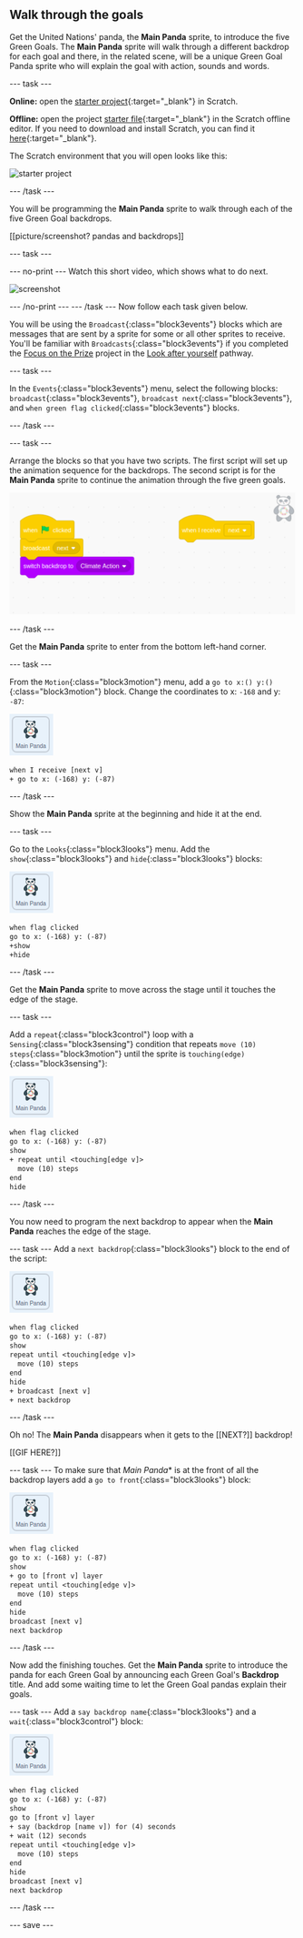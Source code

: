 ## Walk through the goals

Get the United Nations' panda, the **Main Panda** sprite, to introduce the five Green Goals. The **Main Panda** sprite will walk through a different backdrop for each goal and there, in the related scene, will be a unique Green Goal Panda sprite who will explain the goal with action, sounds and words.

--- task ---

**Online:** open the [starter project](http://rpf.io/p/en/projectName-on){:target="_blank"} in Scratch.

**Offline:** open the project [starter file](http://rpf.io/p/en/projectName-get){:target="_blank"} in the Scratch offline editor. If you need to download and install Scratch, you can find it [here](https://scratch.mit.edu/download){:target="_blank"}.

The Scratch environment that you will open looks like this:

![starter project](images/starter_project.png)

--- /task ---

You will be programming the **Main Panda** sprite to walk through each of the five Green Goal backdrops.

[[picture/screenshot? pandas and backdrops]]

--- task ---

--- no-print ---
Watch this short video, which shows what to do next.

![screenshot](images/NOTNAMEDYET.gif)

--- /no-print ---
--- /task ---
Now follow each task given below.

You will be using the `Broadcast`{:class="block3events"} blocks which are messages that are sent by a sprite for some or all other sprites to receive. You'll be familiar with `Broadcasts`{:class="block3events"} if you completed the [Focus on the Prize](https://learning-admin.raspberrypi.org/en/projects/focus-on-the-prize) project in the [Look after yourself](https://projects.raspberrypi.org/en/pathways/look-after-yourself) pathway.

--- task ---

In the `Events`{:class="block3events"} menu, select the following blocks: `broadcast`{:class="block3events"}, `broadcast next`{:class="block3events"}, and `when green flag clicked`{:class="block3events"} blocks.

--- /task ---

--- task ---

Arrange the blocks so that you have two scripts. The first script will set up the animation sequence for the backdrops. The second script is for the **Main Panda** sprite to continue the animation through the five green goals.

![screenshot of the two scripts side by side](images/broadcast-scripts.png)

--- /task ---

Get the **Main Panda** sprite to enter from the bottom left-hand corner.

--- task ---

From the `Motion`{:class="block3motion"} menu, add a `go to x:() y:()`{:class="block3motion"} block. Change the coordinates to x: `-168` and y: `-87`:

![image of the main Panda sprite](images/mainpanda-sprite.png)

```blocks3
when I receive [next v]
+ go to x: (-168) y: (-87)
```

--- /task ---

Show the **Main Panda** sprite at the beginning and hide it at the end.

--- task ---

Go to the `Looks`{:class="block3looks"} menu. Add the `show`{:class="block3looks"} and `hide`{:class="block3looks"} blocks:

![image of the main Panda sprite](images/mainpanda-sprite.png)

```blocks3
when flag clicked
go to x: (-168) y: (-87)
+show
+hide
```

--- /task ---

Get the **Main Panda** sprite to move across the stage until it touches the edge of the stage.

--- task ---

Add a `repeat`{:class="block3control"} loop with a `Sensing`{:class="block3sensing"} condition that repeats `move (10) steps`{:class="block3motion"} until the sprite is `touching(edge)`{:class="block3sensing"}:

![image of the main Panda sprite](images/mainpanda-sprite.png)

```blocks3
when flag clicked
go to x: (-168) y: (-87)
show
+ repeat until <touching[edge v]>
  move (10) steps
end
hide
```

--- /task ---

You now need to program the next backdrop to appear when the **Main Panda** reaches the edge of the stage.

--- task ---
Add a `next backdrop`{:class="block3looks"} block to the end of the script:

![image of the main Panda sprite](images/mainpanda-sprite.png)

```blocks3
when flag clicked
go to x: (-168) y: (-87)
show
repeat until <touching[edge v]>
  move (10) steps
end
hide
+ broadcast [next v]
+ next backdrop
```

--- /task ---

Oh no! The **Main Panda** disappears when it gets to the [[NEXT?]] backdrop!

[[GIF HERE?]]

--- task ---
To make sure that *Main Panda** is at the front of all the backdrop layers add a `go to front`{:class="block3looks"} block:

![image of the main Panda sprite](images/mainpanda-sprite.png)

```blocks3
when flag clicked
go to x: (-168) y: (-87)
show
+ go to [front v] layer
repeat until <touching[edge v]>
  move (10) steps
end
hide
broadcast [next v]
next backdrop
```

--- /task ---

Now add the finishing touches. Get the **Main Panda** sprite to introduce the panda for each Green Goal by announcing each Green Goal's **Backdrop** title. And add some waiting time to let the Green Goal pandas explain their goals.

--- task ---
Add a `say backdrop name`{:class="block3looks"} and a `wait`{:class="block3control"} block:

![image of the main Panda sprite](images/mainpanda-sprite.png)

```blocks3
when flag clicked
go to x: (-168) y: (-87)
show
go to [front v] layer
+ say (backdrop [name v]) for (4) seconds
+ wait (12) seconds
repeat until <touching[edge v]>
  move (10) steps
end
hide
broadcast [next v]
next backdrop
```

--- /task ---

--- save ---
